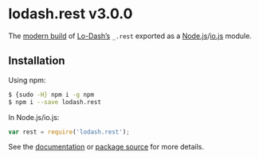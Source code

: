 # lodash.rest v3.0.0

The [modern build](https://github.com/lodash/lodash/wiki/Build-Differences) of [Lo-Dash’s](https://lodash.com/) `_.rest` exported as a [Node.js](http://nodejs.org/)/[io.js](https://iojs.org/) module.

## Installation

Using npm:

```bash
$ {sudo -H} npm i -g npm
$ npm i --save lodash.rest
```

In Node.js/io.js:

```js
var rest = require('lodash.rest');
```

See the [documentation](https://lodash.com/docs#rest) or [package source](https://github.com/lodash/lodash/blob/3.0.0-npm-packages/lodash.rest/index.js) for more details.
